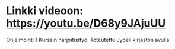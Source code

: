 # Linkki videoon: https://youtu.be/D68y9JAjuUU
Ohjelmointi 1 Kurssin harjoitustyö.
Toteutettu Jypeli kirjaston avulla


